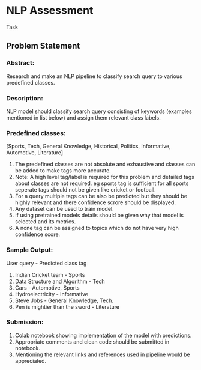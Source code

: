 # NLP Assessment
Task 

## Problem Statement

### Abstract: 
Research and make an NLP pipeline to classify search query to various predefined classes.

### Description: 
NLP model should classify search query consisting of keywords (examples mentioned in list below) and assign them relevant class labels.

### Predefined classes:
[Sports, Tech, General Knowledge, Historical, Politics, Informative, Automotive, Literature]

1. The predefined classes are not absolute and exhaustive and classes can be added to make tags more accurate. 
2. Note: A high level tag/label is required for this problem and detailed tags about classes are not required. eg sports tag is sufficient for all sports seperate tags should not be given like cricket or football.
3. For a query multiple tags can be also be predicted but they should be highly relevant and there confidence scrore should be displayed.
4. Any dataset can be used to train model.
5. If using pretrained models details should be given why that model is selected and its metrics.
6. A none tag can be assigned to topics which do not have very high confidence score.
 
### Sample Output:
User query - Predicted class tag

1. Indian Cricket team - Sports
2. Data Structure and Algorithm - Tech
3. Cars - Automotive, Sports
4. Hydroelectricity - Informative
5. Steve Jobs - General Knowledge, Tech.
6. Pen is mightier than the sword - Literature


### Submission:
1. Colab notebook showing implementation of the model with predictions.
2. Appropriate comments and clean code should be submitted in notebook.
3. Mentioning the relevant links and references used in pipeline would be appreciated.
